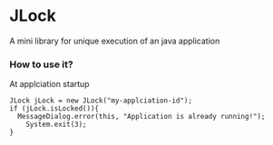 # JLock
A mini library for unique execution of an java application


### How to use it?

At applciation startup

```
JLock jLock = new JLock("my-applciation-id");
if (jLock.isLocked()){
  MessageDialog.error(this, "Application is already running!");
	System.exit(3);
}
```


